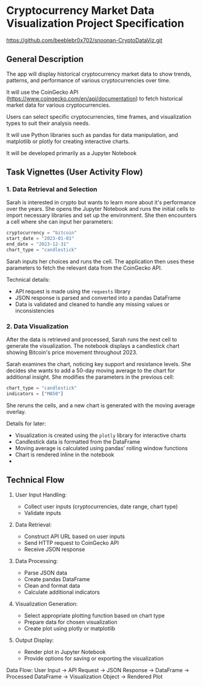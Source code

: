 # Cryptocurrency Market Data Visualization Project Specification

https://github.com/beeblebr0x702/snoonan-CryptoDataViz.git

## General Description

The app will display historical cryptocurrency market data to show trends, patterns, and performance of various cryptocurrencies over time.

It will use the  CoinGecko API (https://www.coingecko.com/en/api/documentation) to fetch historical market data for various cryptocurrencies. 

Users can select specific cryptocurrencies, time frames, and visualization types to suit their analysis needs.

It will use Python libraries such as pandas for data manipulation, and matplotlib or plotly for creating interactive charts. 

It will be developed primarily as a Jupyter Notebook

## Task Vignettes (User Activity Flow)

### 1. Data Retrieval and Selection

Sarah is interested in crypto but wants to learn more about it's performance over the years. She opens the Jupyter Notebook and runs the initial cells to import necessary libraries and set up the environment. She then encounters a cell where she can input her parameters:

```python
cryptocurrency = "bitcoin"
start_date = "2023-01-01"
end_date = "2023-12-31"
chart_type = "candlestick"
```

Sarah inputs her choices and runs the cell. The application then uses these parameters to fetch the relevant data from the CoinGecko API.

Technical details:
- API request is made using the `requests` library
- JSON response is parsed and converted into a pandas DataFrame
- Data is validated and cleaned to handle any missing values or inconsistencies

### 2. Data Visualization

After the data is retrieved and processed, Sarah runs the next cell to generate the visualization. The notebook displays a candlestick chart showing Bitcoin's price movement throughout 2023.

Sarah examines the chart, noticing key support and resistance levels. She decides she wants to add a 50-day moving average to the chart for additional insight. She modifies the parameters in the previous cell:

```python
chart_type = "candlestick"
indicators = ["MA50"]
```

She reruns the cells, and a new chart is generated with the moving average overlay.

Details for later:
- Visualization is created using the `plotly` library for interactive charts
- Candlestick data is formatted from the DataFrame
- Moving average is calculated using pandas' rolling window functions
- Chart is rendered inline in the notebook
- 
## Technical Flow

1. User Input Handling:
   - Collect user inputs (cryptocurrencies, date range, chart type)
   - Validate inputs

2. Data Retrieval:
   - Construct API URL based on user inputs
   - Send HTTP request to CoinGecko API
   - Receive JSON response

3. Data Processing:
   - Parse JSON data
   - Create pandas DataFrame
   - Clean and format data
   - Calculate additional indicators

4. Visualization Generation:
   - Select appropriate plotting function based on chart type
   - Prepare data for chosen visualization
   - Create plot using plotly or matplotlib

5. Output Display:
   - Render plot in Jupyter Notebook
   - Provide options for saving or exporting the visualization

Data Flow:
User Input -> API Request -> JSON Response -> DataFrame -> Processed DataFrame -> Visualization Object -> Rendered Plot
